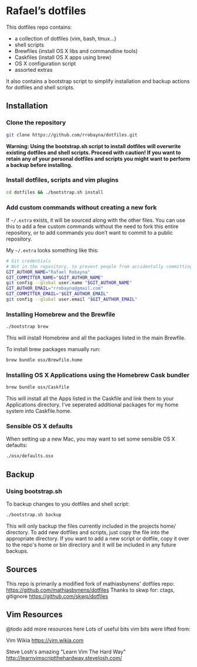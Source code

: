 # Rafael’s dotfiles

This dotfiles repo contains:

- a collection of dotfiles (vim, bash, tmux...)
- shell scripts
- Brewfiles (install OS X libs and commandline tools)
- Caskfiles (install OS X apps using brew)
- OS X configuration script
- assorted extras

It also contains a bootstrap script to simplify installation and backup actions
for dotfiles and shell scripts.

## Installation

### Clone the repository

```bash
git clone https://github.com/rrobayna/dotfiles.git
```

**Warning: Using the bootstrap.sh script to install dotfiles will overwrite existing dotfiles and shell scripts. Proceed with caution! If you want to retain any of your personal dotfiles and scripts
you might want to perform a backup before installing.**


### Install dotfiles, scripts and vim plugins

```bash
cd dotfiles && ./bootstrap.sh install
```


### Add custom commands without creating a new fork

If `~/.extra` exists, it will be sourced along with the other files. You can use
this to add a few custom commands without the need to fork this entire repository,
or to add commands you don’t want to commit to a public repository.

My `~/.extra` looks something like this:

```bash
# Git credentials
# Not in the repository, to prevent people from accidentally committing under my name
GIT_AUTHOR_NAME="Rafael Robayna"
GIT_COMMITTER_NAME="$GIT_AUTHOR_NAME"
git config --global user.name "$GIT_AUTHOR_NAME"
GIT_AUTHOR_EMAIL="rrobayna@gmail.com"
GIT_COMMITTER_EMAIL="$GIT_AUTHOR_EMAIL"
git config --global user.email "$GIT_AUTHOR_EMAIL"
```


### Installing Homebrew and the Brewfile

```bash
./bootstrap brew
```

This will install Homebrew and all the packages listed in the main Brewfile.

To install brew packages manually run:

```bash
brew bundle osx/Brewfile.home
```


### Installing OS X Applications using the Homebrew Cask bundler

```bash
brew bundle osx/Caskfile
```

This will install all the Apps listed in the Caskfile and link them to your
Applications directory. I've seperated additional packages for my home system
into Caskfile.home.


### Sensible OS X defaults

When setting up a new Mac, you may want to set some sensible OS X defaults:

```bash
./osx/defaults.osx
```

## Backup

### Using bootstrap.sh

To backup changes to you dotfiles and shell script:

```bash
./bootstrap.sh backup
```

This will only backup the files currently included in the projects home/ directory.
To add new dotfiles and scripts, just copy the file into the appropriate
directory.
If you want to add a new script or dotfile, copy it over to the repo's home or bin directory and it will be included in any future backups.


## Sources
This repo is primarily a modified fork of mathiasbynens' dotfiles repo:
https://github.com/mathiasbynens/dotfiles
Thanks to skwp for: ctags, gitignore
https://github.com/skwp/dotfiles

## Vim Resources
@todo add more resources here
Lots of useful bits vim bits were lifted from:

Vim Wikia 
https://vim.wikia.com

Steve Losh's amazing \"Learn Vim The Hard Way\"
http://learnvimscriptthehardway.stevelosh.com/